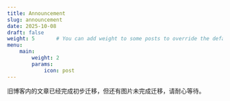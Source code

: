 ```yaml
---
title: Announcement
slug: announcement
date: 2025-10-08
draft: false
weight: 5       # You can add weight to some posts to override the default sorting (date descending)
menu:
    main:
        weight: 2
        params: 
            icon: post
---
```


旧博客内的文章已经完成初步迁移，但还有图片未完成迁移，请耐心等待。
